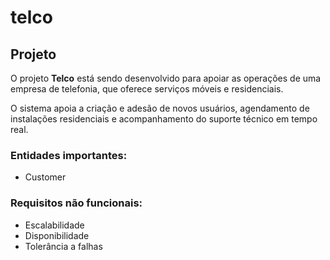 # telco

## Projeto

O projeto **Telco** está sendo desenvolvido para apoiar as operações de uma empresa de telefonia, que oferece serviços móveis e residenciais. 

O sistema apoia a criação e adesão de novos usuários, agendamento de instalações residenciais e acompanhamento do suporte técnico em tempo real.

### Entidades importantes:
- Customer

### Requisitos não funcionais:
- Escalabilidade
- Disponibilidade
- Tolerância a falhas
